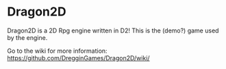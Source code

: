 # Dragon2D
Dragon2D is a 2D Rpg engine written in D2! 
This is the (demo?) game used by the engine. 

Go to the wiki for more information: https://github.com/DregginGames/Dragon2D/wiki/
